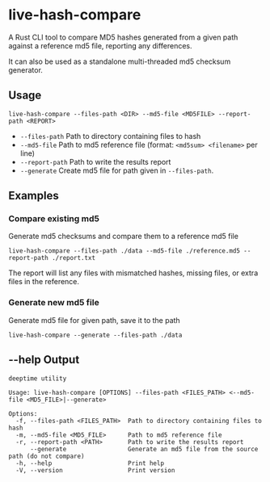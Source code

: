 # live-hash-compare

A Rust CLI tool to compare MD5 hashes generated from a given path against a reference md5 file, reporting any differences.

It can also be used as a standalone multi-threaded md5 checksum generator.

## Usage

```
live-hash-compare --files-path <DIR> --md5-file <MD5FILE> --report-path <REPORT>
```

- `--files-path`  Path to directory containing files to hash
- `--md5-file`    Path to md5 reference file (format: `<md5sum> <filename>` per line)
- `--report-path` Path to write the results report
- `--generate`    Create md5 file for path given in `--files-path`.  

## Examples   

### Compare existing md5
Generate md5 checksums and compare them to a reference md5 file
```
live-hash-compare --files-path ./data --md5-file ./reference.md5 --report-path ./report.txt
```
The report will list any files with mismatched hashes, missing files, or extra files in the reference.     

### Generate new md5 file
Generate md5 file for given path, save it to the path
```
live-hash-compare --generate --files-path ./data
```

## --help Output

```
deeptime utility

Usage: live-hash-compare [OPTIONS] --files-path <FILES_PATH> <--md5-file <MD5_FILE>|--generate>

Options:
  -f, --files-path <FILES_PATH>  Path to directory containing files to hash
  -m, --md5-file <MD5_FILE>      Path to md5 reference file
  -r, --report-path <PATH>       Path to write the results report
      --generate                 Generate an md5 file from the source path (do not compare)
  -h, --help                     Print help
  -V, --version                  Print version
```


